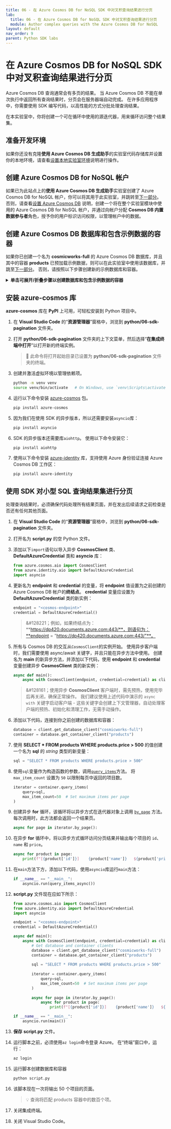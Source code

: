 ```yaml
---
title: 06 - 在 Azure Cosmos DB for NoSQL SDK 中对叉积查询结果进行分页
lab:
  title: 06 - 在 Azure Cosmos DB for NoSQL SDK 中对叉积查询结果进行分页
  module: Author complex queries with the Azure Cosmos DB for NoSQL
layout: default
nav_order: 9
parent: Python SDK labs
---
```


# 在 Azure Cosmos DB for NoSQL SDK 中对叉积查询结果进行分页

Azure Cosmos DB 查询通常会有多页的结果。 当 Azure Cosmos DB 不能在单次执行中返回所有查询结果时，分页会在服务器端自动完成。 在许多应用程序中，你需要使用 SDK 编写代码，以高性能的方式分批处理查询结果。

在本实验室中，你将创建一个可在循环中使用的源迭代器，用来循环访问整个结果集。

## 准备开发环境

如果你还没有克隆**使用 Azure Cosmos DB 生成助手**的实验室代码存储库并设置你的本地环境，请查看[设置本地实验室环境](00-setup-lab-environment.md)说明进行操作。

## 创建 Azure Cosmos DB for NoSQL 帐户

如果已为此站点上的**使用 Azure Cosmos DB 生成助手**实验室创建了 Azure Cosmos DB for NoSQL 帐户，你可以将其用于此实验室，并跳转至[下一部分](#create-azure-cosmos-db-database-and-container-with-sample-data)。 否则，请查看[设置 Azure Cosmos DB](../../common/instructions/00-setup-cosmos-db.md) 说明，创建一个将在整个实验室模块中使用的 Azure Cosmos DB for NoSQL 帐户，并通过向帐户分配 **Cosmos DB 内置数据参与者**角色，授予你的用户标识访问权限，以管理帐户中的数据。

## 创建 Azure Cosmos DB 数据库和包含示例数据的容器

如果你已创建一个名为 **cosmicworks-full** 的 Azure Cosmos DB 数据库，并且其中的容器 **products** 已预加载示例数据，则可以在此实验室中使用该数据库，并跳至[下一部分](#install-the-azure-cosmos-library)。 否则，请按照以下步骤创建新的示例数据库和容器。

<details markdown=1>
<summary markdown="span"><strong>单击可展开/折叠步骤以创建数据库和包含示例数据的容器</strong></summary>

1. 在新创建的 **Azure Cosmos DB** 帐户资源中，导航到“**数据资源管理器**”窗格。

1. 在“**数据资源管理器**”的主页中，选择“**启动快速入门**”。

1. 在“**新容器**”窗体中，输入以下值：

    - **数据库 ID**：`cosmicworks-full`
    - **容器 ID**：`products`
    - **分区键**：`/categoryId`
    - **分析存储**：`Off`

1. 选择“**确定**”创建新容器。 此过程在创建资源，以及为容器预加载示例产品数据时将需要花费一两分钟的时间。

1. 使浏览器选项卡保持打开状态，因为我们稍后将返回这里。

1. 切回到 Visual Studio Code****。

</details>

## 安装 azure-cosmos 库

**azure-cosmos** 库在 **PyPI** 上可用，可轻松安装到 Python 项目中。

1. 在 **Visual Studio Code** 的“**资源管理器**”窗格中，浏览到 **python/06-sdk-pagination** 文件夹。

1. 打开 **python/06-sdk-pagination** 文件夹的上下文菜单，然后选择“**在集成终端中打开**”以打开新的终端实例。

    > &#128221; 此命令将打开起始目录已设置为 **python/06-sdk-pagination** 文件夹的终端。

1. 创建并激活虚拟环境以管理依赖项。

   ```bash
   python -m venv venv
   source venv/bin/activate   # On Windows, use `venv\Scripts\activate`
   ```

1. 运行以下命令安装 [azure-cosmos][pypi.org/project/azure-cosmos] 包。

   ```bash
   pip install azure-cosmos
   ```

1. 因为我们在使用 SDK 的异步版本，所以还需要安装`asyncio`库：

   ```bash
   pip install asyncio
   ```

1. SDK 的异步版本还需要库`aiohttp`。 使用以下命令安装它：

   ```bash
   pip install aiohttp
   ```

1. 使用以下命令安装 [azure-identity][pypi.org/project/azure-identity] 库，支持使用 Azure 身份验证连接 Azure Cosmos DB 工作区：

   ```bash
   pip install azure-identity
   ```

## 使用 SDK 对小型 SQL 查询结果集进行分页

处理查询结果时，必须确保代码处理所有结果页面，并在发出后续请求之前检查是否还有任何其他页面。

1. 在 **Visual Studio Code** 的“**资源管理器**”窗格中，浏览到 **python/06-sdk-pagination** 文件夹。

1. 打开名为 **script.py** 的空 Python 文件。

1. 添加以下`import`语句以导入异步 **CosmosClient** 类、 **DefaultAzureCredential** 类和 **asyncio** 库：

   ```python
   from azure.cosmos.aio import CosmosClient
   from azure.identity.aio import DefaultAzureCredential
   import asyncio
   ```

1. 更新名为 **endpoint** 和 **credential** 的变量，将 **endpoint** 值设置为之前创建的 Azure Cosmos DB 帐户的**终结点**。 **credential** 变量应设置为 **DefaultAzureCredential** 类的新实例：

   ```python
   endpoint = "<cosmos-endpoint>"
   credential = DefaultAzureCredential()
   ```

    > &#128221；例如，如果终结点为：**https://dp420.documents.azure.com:443/**，则语句为：**endpoint = "https://dp420.documents.azure.com:443/"**。

1. 所有与 Cosmos DB 的交互从`CosmosClient`的实例开始。 使用异步客户端时，我们需要使用 async/await 关键字，并且只能在异步方法中使用。 创建名为 **main** 的新异步方法，并添加以下代码，使用 **endpoint** 和 **credential** 变量创建异步 **CosmosClient** 类的新实例：

   ```python
   async def main():
       async with CosmosClient(endpoint, credential=credential) as client:
   ```

    > &#128161；使用异步 **CosmosClient** 客户端时，需先预热，使用完毕后再关闭，确保正常操作。 我们建议使用上述代码中演示的 `async with` 关键字启动客户端 - 这些关键字会创建上下文管理器，自动处理客户端的预热、初始化和清理工作，无需手动操作。

1. 添加以下代码，连接到你之前创建的数据库和容器：

   ```python
   database = client.get_database_client("cosmicworks-full")
   container = database.get_container_client("products")
   ```

1. 使用 **SELECT * FROM products WHERE products.price > 500** 的值创建一个名为 **sql** 的 *string* 类型的新变量：

   ```python
   sql = "SELECT * FROM products WHERE products.price > 500"
   ```

1. 使用`sql`变量作为构造函数的参数，调用[`query_items`](https://learn.microsoft.com/python/api/azure-cosmos/azure.cosmos.container.containerproxy?view=azure-python#azure-cosmos-container-containerproxy-query-items)方法。 将 `max_item_count` 设置为 `50` 以限制每页中返回的项目数。

   ```python
   iterator = container.query_items(
       query=sql,
       max_item_count=50  # Set maximum items per page
   )
   ```

1. 创建异步 **for** 循环，该循环将以异步方式在迭代器对象上调用 [`by_page`](https://learn.microsoft.com/python/api/azure-core/azure.core.paging.itempaged?view=azure-python#azure-core-paging-itempaged-by-page) 方法。 每次调用时，此方法都会返回一个结果页。

   ```python
   async for page in iterator.by_page():
   ```

1. 在异步 **for** 循环中，将以异步方式循环访问分页结果并输出每个项目的 `id`、`name` 和 `price`。

   ```python
   async for product in page:
       print(f"[{product['id']}]    {product['name']}   ${product['price']:.2f}")
   ```

1. 在`main`方法下方，添加以下代码，使用`asyncio`库运行`main`方法：

   ```python
   if __name__ == "__main__":
       asyncio.run(query_items_async())
   ```

1. **script.py** 文件现在应如下所示：

   ```python
   from azure.cosmos.aio import CosmosClient
   from azure.identity.aio import DefaultAzureCredential
   import asyncio

   endpoint = "<cosmos-endpoint>"
   credential = DefaultAzureCredential()

   async def main():
       async with CosmosClient(endpoint, credential=credential) as client:
           # Get database and container clients
           database = client.get_database_client("cosmicworks-full")
           container = database.get_container_client("products")
    
           sql = "SELECT * FROM products WHERE products.price > 500"
        
           iterator = container.query_items(
               query=sql,
               max_item_count=50  # Set maximum items per page
           )
        
           async for page in iterator.by_page():
               async for product in page:
                   print(f"[{product['id']}]    {product['name']}   ${product['price']:.2f}")

   if __name__ == "__main__":
       asyncio.run(main())
   ```

1. **保存** **script.py** 文件。

1. 运行脚本之前，必须使用`az login`命令登录 Azure。 在“终端”窗口中，运行：

   ```bash
   az login
   ```

1. 运行脚本创建数据库和容器

   ```bash
   python script.py
   ```

1. 该脚本现在一次将输出 50 个项目的页面。

    > &#128161; 查询将匹配 products 容器中的数百个项。

1. 关闭集成终端。

1. 关闭 Visual Studio Code。

[code.visualstudio.com/docs/getstarted]: https://code.visualstudio.com/docs/getstarted/tips-and-tricks
[pypi.org/project/azure-cosmos]: https://pypi.org/project/azure-cosmos
[pypi.org/project/azure-identity]: https://pypi.org/project/azure-identity
